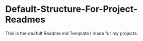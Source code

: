 # Default-Structure-For-Project-Readmes
This is the deafult Readme.md Template I made for my projects.
